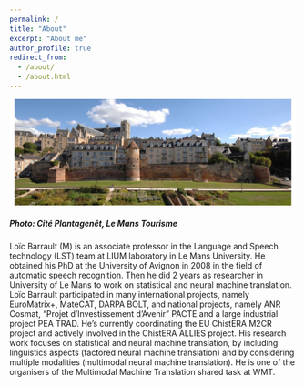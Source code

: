 ```yaml
---
permalink: /
title: "About"
excerpt: "About me"
author_profile: true
redirect_from: 
  - /about/
  - /about.html
---
```

<img src='../images/diaporama-vue-panoramique-cite-plantagenet-ville-du-mans-gilles-mousse.JPG'><br/>
##### Photo: Cité Plantagenêt, Le Mans Tourisme

Loïc Barrault (M) is an associate professor in the Language and Speech technology (LST) team at LIUM laboratory in Le Mans University. He obtained his PhD at the University of Avignon in 2008 in the field of automatic speech recognition. Then he did 2 years as researcher in  University of Le Mans to work on statistical and neural machine translation. Loïc Barrault participated in many international projects, namely EuroMatrix+, MateCAT, DARPA BOLT, and national projects, namely ANR Cosmat, “Projet d’Investissement d’Avenir” PACTE and a large industrial project PEA TRAD. He’s currently coordinating the EU ChistERA M2CR project and actively involved in the ChistERA ALLIES project. His research work focuses on statistical and neural machine translation, by including linguistics aspects (factored neural machine translation) and by considering multiple modalities (multimodal neural machine translation). He is one of the organisers of the Multimodal Machine Translation shared task at WMT.


